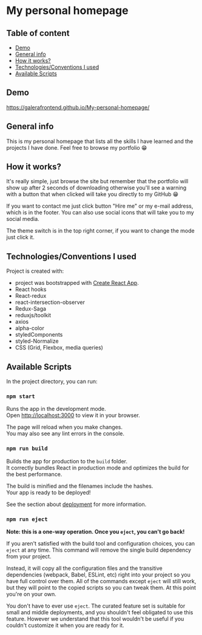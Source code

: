 # My personal homepage

## Table of content
- [Demo](#Demo)
- [General info](#general-info)
- [How it works?](#how-it-works)
- [Technologies/Conventions I used](#TechnologiesConventions-I-used)
- [Available Scripts](#available-scripts)

## Demo
https://galerafrontend.github.io/My-personal-homepage/

## General info
This is my personal homepage that lists all the skills I have learned and the projects I have done. Feel free to browse my portfolio 😁
## How it works?
 It's really simple, just browse the site but remember that the portfolio will show up after 2 seconds of downloading otherwise you'll see a warning with a button that when clicked will take you directly to my GitHub 😁

 If you want to contact me just click button "Hire me" or my e-mail address, which is in the footer. You can also use social icons that will take you to my social media.

 The theme switch is in the top right corner, if you want to change the mode just click it.

## Technologies/Conventions I used
Project is created with:
-  project was bootstrapped with [Create React App](https://github.com/facebook/create-react-app).
- React hooks
- React-redux
- react-intersection-observer
- Redux-Saga
- reduxjs/toolkit
- axios
- alpha-color
- styledComponents
- styled-Normalize
- CSS (Grid, Flexbox, media queries)
## Available Scripts

In the project directory, you can run:

### `npm start`

Runs the app in the development mode.\
Open [http://localhost:3000](http://localhost:3000) to view it in your browser.

The page will reload when you make changes.\
You may also see any lint errors in the console.

### `npm run build`

Builds the app for production to the `build` folder.\
It correctly bundles React in production mode and optimizes the build for the best performance.

The build is minified and the filenames include the hashes.\
Your app is ready to be deployed!

See the section about [deployment](https://facebook.github.io/create-react-app/docs/deployment) for more information.

### `npm run eject`

**Note: this is a one-way operation. Once you `eject`, you can't go back!**

If you aren't satisfied with the build tool and configuration choices, you can `eject` at any time. This command will remove the single build dependency from your project.

Instead, it will copy all the configuration files and the transitive dependencies (webpack, Babel, ESLint, etc) right into your project so you have full control over them. All of the commands except `eject` will still work, but they will point to the copied scripts so you can tweak them. At this point you're on your own.

You don't have to ever use `eject`. The curated feature set is suitable for small and middle deployments, and you shouldn't feel obligated to use this feature. However we understand that this tool wouldn't be useful if you couldn't customize it when you are ready for it.
